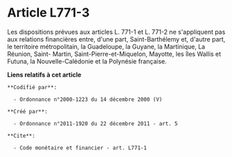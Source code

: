 # Article L771-3

Les dispositions prévues aux articles L. 771-1 et L. 771-2 ne s'appliquent pas aux relations financières entre, d'une part,
Saint-Barthélemy et, d'autre part, le territoire métropolitain, la Guadeloupe, la Guyane, la Martinique, La Réunion, Saint-
Martin, Saint-Pierre-et-Miquelon, Mayotte, les îles Wallis et Futuna, la Nouvelle-Calédonie et la Polynésie française.

**Liens relatifs à cet article**

	**Codifié par**:

	  - Ordonnance n°2000-1223 du 14 décembre 2000 (V)

	**Créé par**:

	  - Ordonnance n°2011-1920 du 22 décembre 2011 - art. 5

	**Cite**:

	  - Code monétaire et financier - art. L771-1
